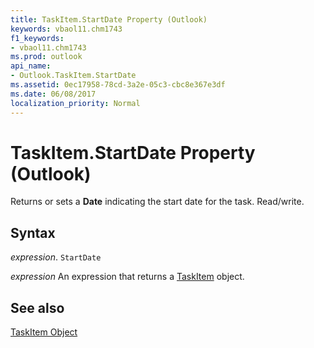 ```yaml
---
title: TaskItem.StartDate Property (Outlook)
keywords: vbaol11.chm1743
f1_keywords:
- vbaol11.chm1743
ms.prod: outlook
api_name:
- Outlook.TaskItem.StartDate
ms.assetid: 0ec17958-78cd-3a2e-05c3-cbc8e367e3df
ms.date: 06/08/2017
localization_priority: Normal
---
```



# TaskItem.StartDate Property (Outlook)

Returns or sets a  **Date** indicating the start date for the task. Read/write.


## Syntax

_expression_. `StartDate`

 _expression_ An expression that returns a [TaskItem](./Outlook.TaskItem.md) object.


## See also


[TaskItem Object](Outlook.TaskItem.md)

